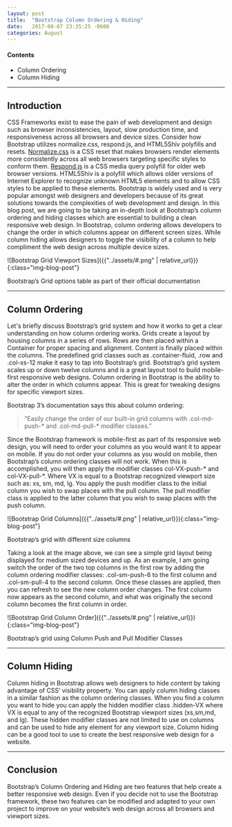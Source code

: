 ```yaml
---
layout: post
title:  "Bootstrap Column Ordering & Hiding"
date:   2017-08-07 23:35:25 -0600
categories: August
---
```



#### Contents
* Column Ordering
* Column Hiding


****

## Introduction
CSS Frameworks exist to ease the pain of web development and design such as browser inconsistencies, layout, slow production time, and responsiveness across all browsers and device sizes. Consider how Bootstrap utilizes normalize.css, respond.js, and HTML5Shiv polyfills and resets. [Normalize.css](http://necolas.github.io/normalize.css/) is a CSS reset that makes browsers render elements more consistently across all web browsers targeting specific styles to conform them. [Respond.js](https://cdnjs.com/libraries/respond.js/) is a CSS media query polyfill for older web browser versions. HTML5Shiv is a polyfill which allows older versions of Internet Explorer to recognize unknown HTML5 elements and to allow CSS styles to be applied to these elements. Bootstrap is widely used and is very popular amongst web designers and developers because of its great solutions towards the complexities of web development and design. In this blog post, we are going to be taking an in-depth look at Bootstrap’s column ordering and hiding classes which are essential to building a clean responsive web design. In Bootstrap, column ordering allows developers to change the order in which columns appear on different screen sizes. While column hiding allows designers to toggle the visibility of a column to help compliment the web design across multiple device sizes.

![Bootstrap Grid Viewport Sizes]({{"../assets/#.png" | relative_url}}){:class="img-blog-post"}
<div class="text-center blog-caption">
Bootstrap’s Grid options table as part of their official documentation
</div>

****

## Column Ordering
Let's briefly discuss Bootstrap’s grid system and how it works to get a clear understanding on how column ordering works. Grids create a layout by housing columns in a series of rows. Rows are then placed within a Container for proper spacing and alignment. Content is finally placed within the columns. The predefined grid classes such as .container-fluid, .row and .col-xs-12 make it easy to tap into Bootstrap’s grid. Bootstrap’s grid system scales up or down twelve columns and is a great layout tool to build mobile-first responsive web designs. Column ordering in Bootstrap is the ability to alter the order in which columns appear. This is great for tweaking designs for specific viewport sizes.

Bootstrap 3’s documentation says this about column ordering: 

<blockquote>
“Easily change the order of our built-in grid columns with .col-md-push-* and .col-md-pull-* modifier classes.”
</blockquote>

Since the Bootstrap framework is mobile-first as part of its responsive web design, you will need to order your columns as you would want it to appear on mobile. If you do not order your columns as you would on mobile, then Bootstrap’s column ordering classes will not work. When this is accomplished, you will then apply the modifier classes col-VX-push-* and col-VX-pull-*. Where VX is equal to a Bootstrap recognized viewport size such as: xs, sm, md, lg. You apply the push modifier class to the initial column you wish to swap places with the pull column. The pull modifier class is applied to the latter column that you wish to swap places with the push column. 

![Bootstrap Grid Columns]({{"../assets/#.png" | relative_url}}){:class="img-blog-post"}
<div class="text-center blog-caption">
Bootstrap’s grid with different size columns
</div>

Taking a look at the image above, we can see a simple grid layout being displayed for medium sized devices and up. As an example, I am going switch the order of the two top columns in the first row by adding the column ordering modifier classes: .col-sm-push-6 to the first column and .col-sm-pull-4 to the second column. Once these classes are applied, then you can refresh to see the new column order changes. The first column now appears as the second column, and what was originally the second column becomes the first column in order. 

![Bootstrap Grid Column Order]({{"../assets/#.png" | relative_url}}){:class="img-blog-post"}
<div class="text-center blog-caption">
Bootstrap’s grid using Column Push and Pull Modifier Classes
</div>

****

## Column Hiding 
Column hiding in Bootstrap allows web designers to hide content by taking advantage of CSS’ visibility property. You can apply column hiding classes in a similar fashion as the column ordering classes. When you find a column you want to hide you can apply the hidden modifier class .hidden-VX where VX is equal to any of the recognized Bootstrap viewport sizes (xs,sm,md, and lg). These hidden modifier classes are not limited to use on columns and can be used to hide any element for any viewport size. Column hiding can be a good tool to use to create the best responsive web design for a website. 

****

## Conclusion
Bootstrap’s Column Ordering and Hiding are two features that help create a better responsive web design. Even if you decide not to use the Bootstrap framework, these two features can be modified and adapted to your own project to improve on your website’s web design across all browsers and viewport sizes.  